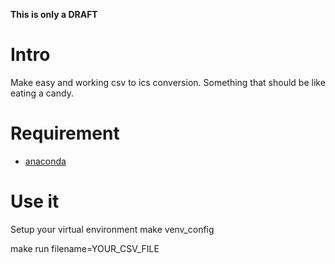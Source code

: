 **This is only a DRAFT**

# Intro
Make easy and working csv to ics conversion.
Something that should be like eating a candy.

# Requirement
- [anaconda](https://docs.anaconda.com/anaconda/install/linux/)
 
# Use it
Setup your virtual environment
make venv_config

make run filename=YOUR_CSV_FILE